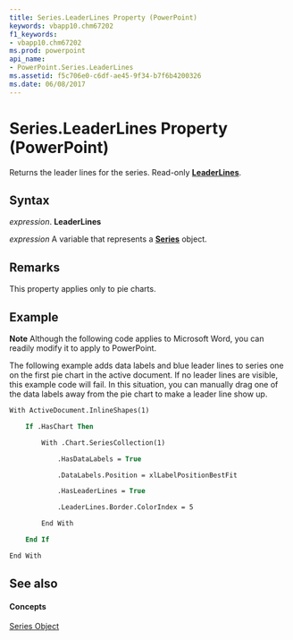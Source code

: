 ```yaml
---
title: Series.LeaderLines Property (PowerPoint)
keywords: vbapp10.chm67202
f1_keywords:
- vbapp10.chm67202
ms.prod: powerpoint
api_name:
- PowerPoint.Series.LeaderLines
ms.assetid: f5c706e0-c6df-ae45-9f34-b7f6b4200326
ms.date: 06/08/2017
---
```



# Series.LeaderLines Property (PowerPoint)

Returns the leader lines for the series. Read-only **[LeaderLines](leaderlines-object-powerpoint.md)**.


## Syntax

 _expression_. **LeaderLines**

 _expression_ A variable that represents a **[Series](series-object-powerpoint.md)** object.


## Remarks

This property applies only to pie charts.


## Example




 **Note**  Although the following code applies to Microsoft Word, you can readily modify it to apply to PowerPoint.

The following example adds data labels and blue leader lines to series one on the first pie chart in the active document. If no leader lines are visible, this example code will fail. In this situation, you can manually drag one of the data labels away from the pie chart to make a leader line show up.




```vb
With ActiveDocument.InlineShapes(1)

    If .HasChart Then

        With .Chart.SeriesCollection(1)

            .HasDataLabels = True

            .DataLabels.Position = xlLabelPositionBestFit

            .HasLeaderLines = True

            .LeaderLines.Border.ColorIndex = 5

        End With

    End If

End With


```


## See also


#### Concepts


[Series Object](series-object-powerpoint.md)


